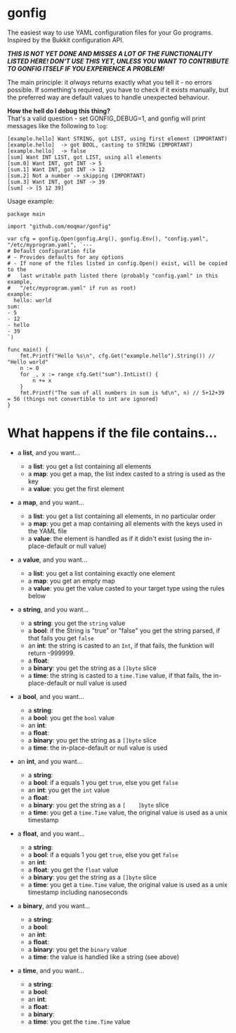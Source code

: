 # gonfig
The easiest way to use YAML configuration files for your Go programs. Inspired by the Bukkit configuration API.

***THIS IS NOT YET DONE AND MISSES A LOT OF THE FUNCTIONALITY LISTED HERE! DON'T USE THIS YET, UNLESS YOU WANT TO CONTRIBUTE TO GONFIG ITSELF IF YOU EXPERIENCE A PROBLEM!***

The main principle: it *always* returns exactly what you tell it - no errors possible. If something's required, you have to check if it exists manually, but the preferred way are default values to handle unexpected behaviour.

**How the hell do I debug this thing?**  
That's a valid question - set GONFIG_DEBUG=1, and gonfig will print messages like the following to `log`:
```
[example.hello] Want STRING, got LIST, using first element (IMPORTANT)
[example.hello]  -> got BOOL, casting to STRING (IMPORTANT)
[example.hello]  -> false
[sum] Want INT LIST, got LIST, using all elements
[sum.0] Want INT, got INT -> 5
[sum.1] Want INT, got INT -> 12
[sum.2] Not a number -> skipping (IMPORTANT)
[sum.3] Want INT, got INT -> 39
[sum] -> [5 12 39]
```

Usage example:
```golang
package main

import "github.com/moqmar/gonfig"

var cfg = gonfig.Open(gonfig.Arg(), gonfig.Env(), "config.yaml", "/etc/myprogram.yaml", `---
# Default configuration file
# - Provides defaults for any options
# - If none of the files listed in config.Open() exist, will be copied to the
#   last writable path listed there (probably "config.yaml" in this example,
#   "/etc/myprogram.yaml" if run as root)
example:
  hello: world
sum:
- 5
- 12
- hello
- 39
`)

func main() {
    fmt.Printf("Hello %s\n", cfg.Get("example.hello").String()) // "Hello world"
    n := 0
    for _, x := range cfg.Get("sum").IntList() {
        n += x
    }
    fmt.Printf("The sum of all numbers in sum is %d\n", n) // 5+12+39 = 56 (things not convertible to int are ignored)
}
```

# What happens if the file contains...

- a **list**, and you want...
  - a **list**: you get a list containing all elements
  - a **map**: you get a map, the list index casted to a string is used as the key
  - a **value**: you get the first element

- a **map**, and you want...
  - a **list**: you get a list containing all elements, in no particular order
  - a **map**: you get a map containing all elements with the keys used in the YAML file
  - a **value**: the element is handled as if it didn't exist (using the in-place-default or null value)

- a **value**, and you want...
  - a **list**: you get a list containing exactly one element
  - a **map**: you get an empty map
  - a **value**: you get the value casted to your target type using the rules below

- a **string**, and you want...
  - a **string**: you get the `string` value
  - a **bool**: if the String is "true" or "false" you get the string parsed, if that fails you get `false`
  - an **int**: the string is casted to  an `Int`, if that fails, the funktion will return -999999.
  - a **float**:
  - a **binary**: you get the string as a `[]byte` slice
  - a **time**: the string is casted to a `time.Time` value, if that fails, the in-place-default or null value is used

- a **bool**, and you want...
  - a **string**: 
  - a **bool**: you get the `bool` value
  - an **int**: 
  - a **float**:
  - a **binary**: you get the string as a `[]byte` slice
  - a **time**: the in-place-default or null value is used

- an **int**, and you want...
  - a **string**: 
  - a **bool**: if a equals 1 you get `true`, else you get `false` 
  - an **int**: you get the `int` value
  - a **float**:
  - a **binary**: you get the string as a `[    ]byte` slice
  - a **time**: you get a `time.Time` value, the original value is used as a unix timestamp

- a **float**, and you want...
  - a **string**: 
  - a **bool**: if a equals 1 you get `true`, else you get `false`
  - an **int**: 
  - a **float**: you get the `float` value
  - a **binary**: you get the string as a `[]byte` slice
  - a **time**: you get a `time.Time` value, the original value is used as a unix timestamp including nanoseconds

- a **binary**, and you want...
  - a **string**: 
  - a **bool**: 
  - an **int**: 
  - a **float**: 
  - a **binary**: you get the `binary` value
  - a **time**: the value is handled like a string (see above)

- a **time**, and you want...
  - a **string**: 
  - a **bool**: 
  - an **int**: 
  - a **float**: 
  - a **binary**: 
  - a **time**: you get the `time.Time` value
